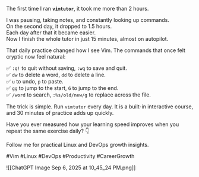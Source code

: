 The first time I ran **`vimtutor`**, it took me more than 2 hours.

I was pausing, taking notes, and constantly looking up commands.  
On the second day, it dropped to 1.5 hours.  
Each day after that it became easier.  
Now I finish the whole tutor in just 15 minutes, almost on autopilot.

That daily practice changed how I see Vim. The commands that once felt cryptic now feel natural:

✅ `:q!` to quit without saving, `:wq` to save and quit.  
✅ `dw` to delete a word, `dd` to delete a line.  
✅ `u` to undo, `p` to paste.  
✅ `gg` to jump to the start, `G` to jump to the end.  
✅ `/word` to search, `:%s/old/new/g` to replace across the file.

The trick is simple. Run `vimtutor` every day. It is a built-in interactive course, and 30 minutes of practice adds up quickly.

Have you ever measured how your learning speed improves when you repeat the same exercise daily? 👇

Follow me for practical Linux and DevOps growth insights.

#Vim #Linux #DevOps #Productivity #CareerGrowth

![[ChatGPT Image Sep 6, 2025 at 10_45_24 PM.png]]